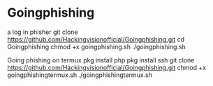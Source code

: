 # Goingphishing
a log in  phisher
git clone https://github.com/Hackingvisionofficial/Goingphishing.git
cd Goingphishing
chmod +x goingphishing.sh
./goingphishing.sh 



Going phishing on termux
pkg install php
pkg install ssh
git clone  https://github.com/Hackingvisionofficial/Goingphishing.git
chmod +x goingphishingtermux.sh
./goingphishingtermux.sh
